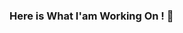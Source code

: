 ### Here is What I'am Working On !  👋

<!--
**nourChamakh1/nourChamakh1** is a ✨ _special_ ✨ repository because its `README.md` (this file) appears on your GitHub profile.

Here are some ideas to get you started:

- 🔭 I’m currently working on ... AWS
- 🌱 I’m currently learning ... AWS
- 👯 I’m looking to collaborate on ... AWS
- 🤔 I’m looking for help with ..AWS.
- 💬 Ask me about ... Anything
- 📫 How to reach me: ... 
- 😄 Pronouns: ...
- ⚡ Fun fact: ...
-->

